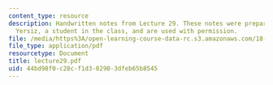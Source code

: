 ```yaml
---
content_type: resource
description: Handwritten notes from Lecture 29. These notes were prepared by Melike
  Yersiz, a student in the class, and are used with permission.
file: /media/https%3A/open-learning-course-data-rc.s3.amazonaws.com/18-075-advanced-calculus-for-engineers-fall-2004/44bd98f0c28cf1d302903dfeb65b8545_lecture29.pdf
file_type: application/pdf
resourcetype: Document
title: lecture29.pdf
uid: 44bd98f0-c28c-f1d3-0290-3dfeb65b8545
---
```

